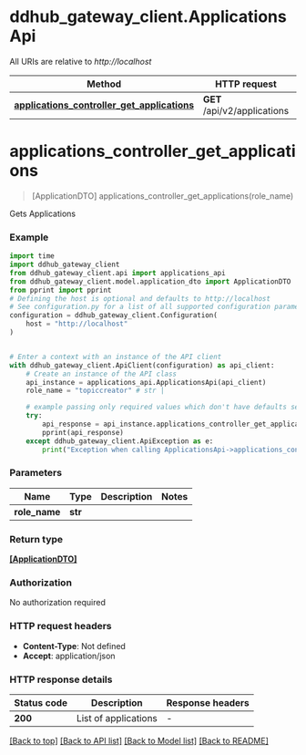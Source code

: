 # ddhub_gateway_client.ApplicationsApi

All URIs are relative to *http://localhost*

Method | HTTP request | Description
------------- | ------------- | -------------
[**applications_controller_get_applications**](ApplicationsApi.md#applications_controller_get_applications) | **GET** /api/v2/applications | 


# **applications_controller_get_applications**
> [ApplicationDTO] applications_controller_get_applications(role_name)



Gets Applications

### Example


```python
import time
import ddhub_gateway_client
from ddhub_gateway_client.api import applications_api
from ddhub_gateway_client.model.application_dto import ApplicationDTO
from pprint import pprint
# Defining the host is optional and defaults to http://localhost
# See configuration.py for a list of all supported configuration parameters.
configuration = ddhub_gateway_client.Configuration(
    host = "http://localhost"
)


# Enter a context with an instance of the API client
with ddhub_gateway_client.ApiClient(configuration) as api_client:
    # Create an instance of the API class
    api_instance = applications_api.ApplicationsApi(api_client)
    role_name = "topiccreator" # str | 

    # example passing only required values which don't have defaults set
    try:
        api_response = api_instance.applications_controller_get_applications(role_name)
        pprint(api_response)
    except ddhub_gateway_client.ApiException as e:
        print("Exception when calling ApplicationsApi->applications_controller_get_applications: %s\n" % e)
```


### Parameters

Name | Type | Description  | Notes
------------- | ------------- | ------------- | -------------
 **role_name** | **str**|  |

### Return type

[**[ApplicationDTO]**](ApplicationDTO.md)

### Authorization

No authorization required

### HTTP request headers

 - **Content-Type**: Not defined
 - **Accept**: application/json


### HTTP response details

| Status code | Description | Response headers |
|-------------|-------------|------------------|
**200** | List of applications |  -  |

[[Back to top]](#) [[Back to API list]](../README.md#documentation-for-api-endpoints) [[Back to Model list]](../README.md#documentation-for-models) [[Back to README]](../README.md)

